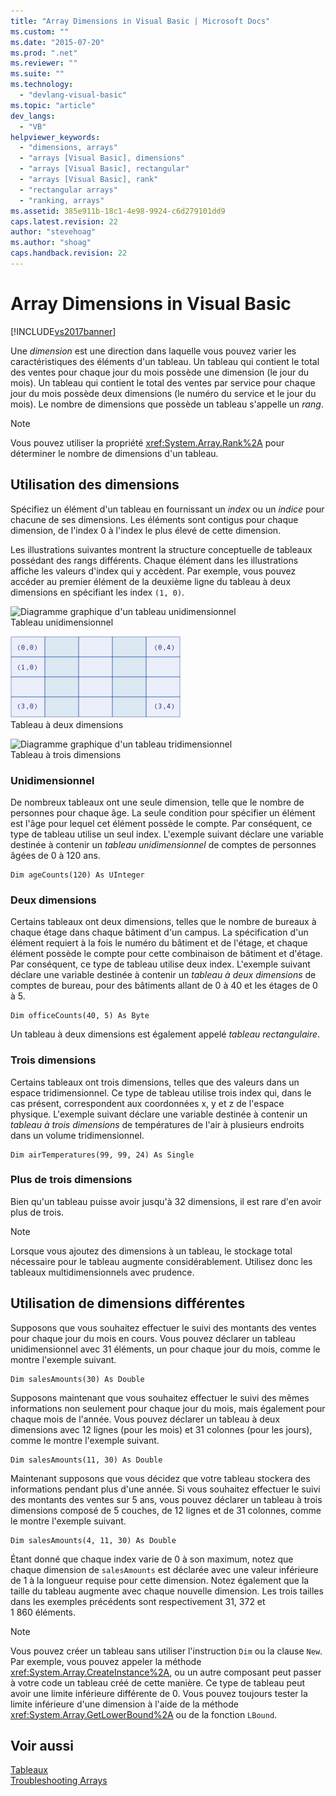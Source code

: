 ```yaml
---
title: "Array Dimensions in Visual Basic | Microsoft Docs"
ms.custom: ""
ms.date: "2015-07-20"
ms.prod: ".net"
ms.reviewer: ""
ms.suite: ""
ms.technology: 
  - "devlang-visual-basic"
ms.topic: "article"
dev_langs: 
  - "VB"
helpviewer_keywords: 
  - "dimensions, arrays"
  - "arrays [Visual Basic], dimensions"
  - "arrays [Visual Basic], rectangular"
  - "arrays [Visual Basic], rank"
  - "rectangular arrays"
  - "ranking, arrays"
ms.assetid: 385e911b-18c1-4e98-9924-c6d279101dd9
caps.latest.revision: 22
author: "stevehoag"
ms.author: "shoag"
caps.handback.revision: 22
---
```

# Array Dimensions in Visual Basic
[!INCLUDE[vs2017banner](../../../../visual-basic/includes/vs2017banner.md)]

Une *dimension* est une direction dans laquelle vous pouvez varier les caractéristiques des éléments d'un tableau.  Un tableau qui contient le total des ventes pour chaque jour du mois possède une dimension \(le jour du mois\).  Un tableau qui contient le total des ventes par service pour chaque jour du mois possède deux dimensions \(le numéro du service et le jour du mois\).  Le nombre de dimensions que possède un tableau s'appelle un *rang*.  
  
> [!NOTE]
>  Vous pouvez utiliser la propriété <xref:System.Array.Rank%2A> pour déterminer le nombre de dimensions d'un tableau.  
  
## Utilisation des dimensions  
 Spécifiez un élément d'un tableau en fournissant un *index* ou un *indice* pour chacune de ses dimensions.  Les éléments sont contigus pour chaque dimension, de l'index 0 à l'index le plus élevé de cette dimension.  
  
 Les illustrations suivantes montrent la structure conceptuelle de tableaux possédant des rangs différents.  Chaque élément dans les illustrations affiche les valeurs d'index qui y accèdent.  Par exemple, vous pouvez accéder au premier élément de la deuxième ligne du tableau à deux dimensions en spécifiant les index `(1, 0)`.  
  
 ![Diagramme graphique d'un tableau unidimensionnel](../../../../visual-basic/programming-guide/language-features/arrays/media/arrayexdimone.png "ArrayExDimOne")  
Tableau unidimensionnel  
  
 ![Diagramme graphique d'un tableau bidimensionnel](../../../../visual-basic/programming-guide/language-features/arrays/media/arrayexdimtwo.gif "ArrayExDimTwo")  
Tableau à deux dimensions  
  
 ![Diagramme graphique d'un tableau tridimensionnel](../../../../visual-basic/programming-guide/language-features/arrays/media/arrayexdimthree.png "ArrayExDimThree")  
Tableau à trois dimensions  
  
### Unidimensionnel  
 De nombreux tableaux ont une seule dimension, telle que le nombre de personnes pour chaque âge.  La seule condition pour spécifier un élément est l'âge pour lequel cet élément possède le compte.  Par conséquent, ce type de tableau utilise un seul index.  L'exemple suivant déclare une variable destinée à contenir un *tableau unidimensionnel* de comptes de personnes âgées de 0 à 120 ans.  
  
```  
Dim ageCounts(120) As UInteger  
```  
  
### Deux dimensions  
 Certains tableaux ont deux dimensions, telles que le nombre de bureaux à chaque étage dans chaque bâtiment d'un campus.  La spécification d'un élément requiert à la fois le numéro du bâtiment et de l'étage, et chaque élément possède le compte pour cette combinaison de bâtiment et d'étage.  Par conséquent, ce type de tableau utilise deux index.  L'exemple suivant déclare une variable destinée à contenir un *tableau à deux dimensions* de comptes de bureau, pour des bâtiments allant de 0 à 40 et les étages de 0 à 5.  
  
```  
Dim officeCounts(40, 5) As Byte  
```  
  
 Un tableau à deux dimensions est également appelé *tableau rectangulaire*.  
  
### Trois dimensions  
 Certains tableaux ont trois dimensions, telles que des valeurs dans un espace tridimensionnel.  Ce type de tableau utilise trois index qui, dans le cas présent, correspondent aux coordonnées x, y et z de l'espace physique.  L'exemple suivant déclare une variable destinée à contenir un *tableau à trois dimensions* de températures de l'air à plusieurs endroits dans un volume tridimensionnel.  
  
```  
Dim airTemperatures(99, 99, 24) As Single  
```  
  
### Plus de trois dimensions  
 Bien qu'un tableau puisse avoir jusqu'à 32 dimensions, il est rare d'en avoir plus de trois.  
  
> [!NOTE]
>  Lorsque vous ajoutez des dimensions à un tableau, le stockage total nécessaire pour le tableau augmente considérablement. Utilisez donc les tableaux multidimensionnels avec prudence.  
  
## Utilisation de dimensions différentes  
 Supposons que vous souhaitez effectuer le suivi des montants des ventes pour chaque jour du mois en cours.  Vous pouvez déclarer un tableau unidimensionnel avec 31 éléments, un pour chaque jour du mois, comme le montre l'exemple suivant.  
  
```  
Dim salesAmounts(30) As Double  
```  
  
 Supposons maintenant que vous souhaitez effectuer le suivi des mêmes informations non seulement pour chaque jour du mois, mais également pour chaque mois de l'année.  Vous pouvez déclarer un tableau à deux dimensions avec 12 lignes \(pour les mois\) et 31 colonnes \(pour les jours\), comme le montre l'exemple suivant.  
  
```  
Dim salesAmounts(11, 30) As Double  
```  
  
 Maintenant supposons que vous décidez que votre tableau stockera des informations pendant plus d'une année.  Si vous souhaitez effectuer le suivi des montants des ventes sur 5 ans, vous pouvez déclarer un tableau à trois dimensions composé de 5 couches, de 12 lignes et de 31 colonnes, comme le montre l'exemple suivant.  
  
```  
Dim salesAmounts(4, 11, 30) As Double  
```  
  
 Étant donné que chaque index varie de 0 à son maximum, notez que chaque dimension de `salesAmounts` est déclarée avec une valeur inférieure de 1 à la longueur requise pour cette dimension.  Notez également que la taille du tableau augmente avec chaque nouvelle dimension.  Les trois tailles dans les exemples précédents sont respectivement 31, 372 et 1 860 éléments.  
  
> [!NOTE]
>  Vous pouvez créer un tableau sans utiliser l'instruction `Dim` ou la clause `New`.  Par exemple, vous pouvez appeler la méthode <xref:System.Array.CreateInstance%2A>, ou un autre composant peut passer à votre code un tableau créé de cette manière.  Ce type de tableau peut avoir une limite inférieure différente de 0.  Vous pouvez toujours tester la limite inférieure d'une dimension à l'aide de la méthode <xref:System.Array.GetLowerBound%2A> ou de la fonction `LBound`.  
  
## Voir aussi  
 [Tableaux](../../../../visual-basic/programming-guide/language-features/arrays/index.md)   
 [Troubleshooting Arrays](../../../../visual-basic/programming-guide/language-features/arrays/troubleshooting-arrays.md)